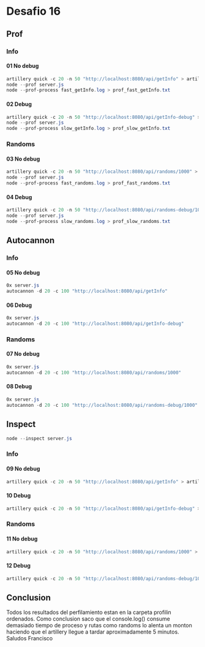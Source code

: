# Desafio 16
## Prof
### Info
#### 01 No debug
```powershell
artillery quick -c 20 -n 50 "http://localhost:8080/api/getInfo" > artillery_fast_getInfo.txt
node --prof server.js
node --prof-process fast_getInfo.log > prof_fast_getInfo.txt
```
#### 02 Debug
```powershell
artillery quick -c 20 -n 50 "http://localhost:8080/api/getInfo-debug" > artillery_slow_getInfo.txt
node --prof server.js
node --prof-process slow_getInfo.log > prof_slow_getInfo.txt
```
### Randoms
#### 03 No debug
```powershell
artillery quick -c 20 -n 50 "http://localhost:8080/api/randoms/1000" > artillery_fast_randoms.txt
node --prof server.js
node --prof-process fast_randoms.log > prof_fast_randoms.txt
```
#### 04 Debug
```powershell
artillery quick -c 20 -n 50 "http://localhost:8080/api/randoms-debug/1000" > artillery_slow_randoms.txt
node --prof server.js
node --prof-process slow_randoms.log > prof_slow_randoms.txt
```
## Autocannon
### Info
#### 05 No debug
```powershell
0x server.js
autocannon -d 20 -c 100 "http://localhost:8080/api/getInfo"
```
#### 06 Debug
```powershell
0x server.js
autocannon -d 20 -c 100 "http://localhost:8080/api/getInfo-debug"
```
### Randoms
#### 07 No debug
```powershell
0x server.js
autocannon -d 20 -c 100 "http://localhost:8080/api/randoms/1000"
```
#### 08 Debug
```powershell
0x server.js
autocannon -d 20 -c 100 "http://localhost:8080/api/randoms-debug/1000"
```
## Inspect
```powershell
node --inspect server.js
```
### Info
#### 09 No debug
```powershell
artillery quick -c 20 -n 50 "http://localhost:8080/api/getInfo" > artillery_fast_getInfo.txt
```
#### 10 Debug
```powershell
artillery quick -c 20 -n 50 "http://localhost:8080/api/getInfo-debug" > artillery_slow_getInfo.txt
```
### Randoms
#### 11 No debug
```powershell
artillery quick -c 20 -n 50 "http://localhost:8080/api/randoms/1000" > artillery_fast_randoms.txt
```
#### 12 Debug
```powershell
artillery quick -c 20 -n 50 "http://localhost:8080/api/randoms-debug/1000" > artillery_slow_randoms.txt
```
## Conclusion
Todos los resultados del perfilamiento estan en la carpeta profilin ordenados.
Como conclusion saco que el console.log() consume demasiado tiempo de proceso y rutas como randoms lo alenta un monton haciendo que el artillery llegue a tardar aproximadamente 5 minutos.
Saludos Francisco
